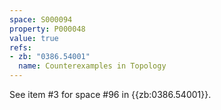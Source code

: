 ```yaml
---
space: S000094
property: P000048
value: true
refs:
- zb: "0386.54001"
  name: Counterexamples in Topology
---
```


See item #3 for space #96 in {{zb:0386.54001}}.
